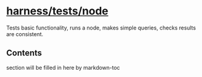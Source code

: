 # [harness/tests/node](./harness/tests/node)

Tests basic functionality, runs a node, makes simple queries, checks results are
consistent.

<!-- ToC start -->

## Contents

section will be filled in here by markdown-toc

<!-- ToC end -->

<!-- 
# to regenerate this file:
markdown-toc README.md --replace --skip-headers 2 --inline --header "##  Contents"
-->

